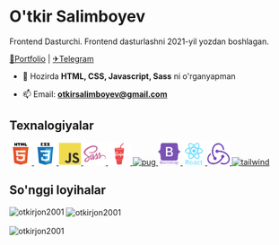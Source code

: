 # O'tkir Salimboyev

Frontend Dasturchi. Frontend dasturlashni 2021-yil yozdan boshlagan.

[💼Portfolio](https://frontendtester.uz) | [✈Telegram](https://t.me/Salimboyev_2001)

- 🌱 Hozirda **HTML, CSS, Javascript, Sass** ni o'rganyapman

- 📫 Email: **otkirsalimboyev@gmail.com**

## Texnalogiyalar
<p align="left">
  <a href="https://www.w3.org/html/" target="_blank" rel="noreferrer"> <img src="https://raw.githubusercontent.com/devicons/devicon/master/icons/html5/html5-original-wordmark.svg" alt="html5" width="40" height="40"/> </a><a href="https://www.w3schools.com/css/" target="_blank" rel="noreferrer"> <img src="https://raw.githubusercontent.com/devicons/devicon/master/icons/css3/css3-original-wordmark.svg" alt="css3" width="40" height="40"/> </a><a href="https://developer.mozilla.org/en-US/docs/Web/JavaScript" target="_blank" rel="noreferrer"> <img src="https://raw.githubusercontent.com/devicons/devicon/master/icons/javascript/javascript-original.svg" alt="javascript" width="40" height="40"/> </a><a href="https://sass-lang.com" target="_blank" rel="noreferrer"> <img src="https://raw.githubusercontent.com/devicons/devicon/master/icons/sass/sass-original.svg" alt="sass" width="40" height="40"/> </a><a href="https://gulpjs.com" target="_blank" rel="noreferrer"> <img src="https://raw.githubusercontent.com/devicons/devicon/master/icons/gulp/gulp-plain.svg" alt="gulp" width="40" height="40"/> </a><a href="https://pugjs.org" target="_blank" rel="noreferrer"> <img src="https://cdn.worldvectorlogo.com/logos/pug.svg" alt="pug" width="40" height="40"/> </a><a href="https://getbootstrap.com" target="_blank" rel="noreferrer"> <img src="https://raw.githubusercontent.com/devicons/devicon/master/icons/bootstrap/bootstrap-plain-wordmark.svg" alt="bootstrap" width="40" height="40"/> </a><a href="https://reactjs.org/" target="_blank" rel="noreferrer"> <img src="https://raw.githubusercontent.com/devicons/devicon/master/icons/react/react-original-wordmark.svg" alt="react" width="40" height="40"/> </a><a href="https://redux.js.org" target="_blank" rel="noreferrer"> <img src="https://raw.githubusercontent.com/devicons/devicon/master/icons/redux/redux-original.svg" alt="redux" width="40" height="40"/> </a><a href="https://tailwindcss.com/" target="_blank" rel="noreferrer"> <img src="https://www.vectorlogo.zone/logos/tailwindcss/tailwindcss-icon.svg" alt="tailwind" width="40" height="40"/> </a>
 </p>

## So'nggi loyihalar





<p><img align="left" src="https://github-readme-stats.vercel.app/api/top-langs?username=otkirjon2001&show_icons=true&locale=en&layout=compact" alt="otkirjon2001" /></p>

<p>&nbsp;<img align="center" src="https://github-readme-stats.vercel.app/api?username=otkirjon2001&show_icons=true&locale=en" alt="otkirjon2001" /></p>

<p><img align="center" src="https://github-readme-streak-stats.herokuapp.com/?user=otkirjon2001&" alt="otkirjon2001" /></p>
